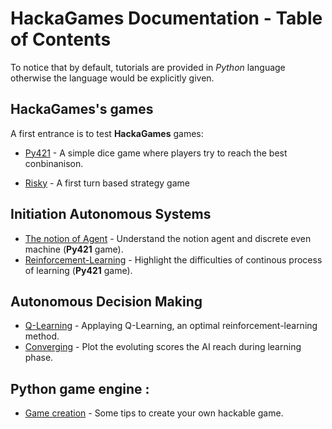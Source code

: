 # HackaGames Documentation - Table of Contents

To notice that by default, tutorials are provided in _Python_ language otherwise the language would be explicitly given. 

## HackaGames's games

A first entrance is to test **HackaGames** games:

- [Py421](./tuto-game-py421.md) - A simple dice game where players try to reach the best conbinanison.
<!-- [TicTacToe](./tuto-game-tictactoe.md) - Classical TicTacToe and its Ultimate evolution -->
- [Risky](./tuto-game-risky.md) - A first turn based strategy game


<!-- ## HackaGames Philosophy -->

<!-- [Piece-of-data object](./tuto-phy-pod.md) - Work-in-progress. -->
<!-- [Client-Server Model](./tuto-client-server.md) - Work-in-progress. -->

## Initiation Autonomous Systems

- [The notion of Agent](./tuto-initai-agent.md) - Understand the notion agent and discrete even machine (**Py421** game).
- [Reinforcement-Learning](./tuto-initai-rl.md) - Highlight the difficulties of continous process of learning (**Py421** game).
<!-- - [The notion of policy](./tuto-initai-rl.md) -->
<!-- - [automata](./tuto-initai-rl.md) Risky -->

## Autonomous Decision Making

- [Q-Learning](./tuto-decma-qlearning.md) - Applaying Q-Learning, an optimal reinforcement-learning method.
- [Converging](./tuto-decma-converging.md) - Plot the evoluting scores the AI reach during learning phase.

<!-- [SARSA-Learning](./tuto-decma-qlearning.md) - Applaying Q-Learning a to **Py421** game. -->

<!--
- [Speed-Up-Learning].
- [Model-Learning].
- [Decision Tree]. Applaying Decision Tree. -->

<!--
- [Decision Tree]() - Applaying Decision Tree.
- [Alpha-Beta]() - 
- [Factorized Q-Learning]() - Applaying Decision-Tree technics combined to Q-Learning with 421 game.
- [Decision Tree v2]() - Use Object-Oriented Programming to 
- [Q-Learning]() - Applaying Q-Learning to 421 game.
- [Factorized Q-Learning]() - Applaying Q-Learning to 421 game.
-->

<!--
## The clients :
-->

## Python game engine :

- [Game creation](./tuto-engine-gamecreation-python.md) - Some tips to create your own hackable game.

<!--
## hackalib, C game engine :
-->


